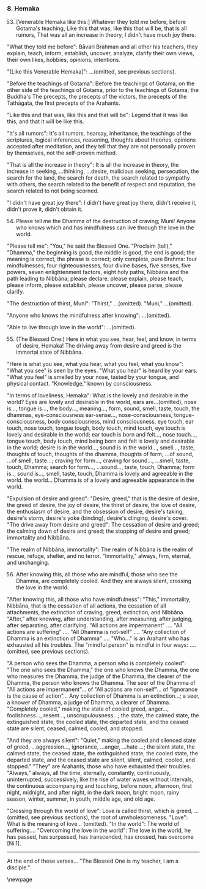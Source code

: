 ### 8. Hemaka

53. [Venerable Hemaka like this:] Whatever they told me before, before
    Gotama's teaching,
Like this that was, like this that will be, that is all rumors,
That was all an increase in theory, I didn't have much joy there.

"What they told me before": Bāvari Brahman and all other his teachers, they
explain, teach, inform, establish, uncover, analyze, clarify their own views,
their own likes, hobbies, opinions, intentions.

"[Like this Venerable Hemaka]": ...(omitted, see previous sections).

"Before the teachings of Gotama": Before the teachings of Gotama, on the other
side of the teachings of Gotama, prior to the teachings of Gotama; the Buddha's
The precepts, the precepts of the victors, the precepts of the Tathāgata, the
first precepts of the Arahants.

"Like this and that was, like this and that will be": Legend that it was like
this, and that it will be like this.

"It's all rumors": It's all rumors, hearsay, inheritance, the teachings of the
scriptures, logical inferences, reasoning, thoughts about theories, opinions
accepted after meditation, and they tell that they are not personally proven by
themselves, not the self-proven method.

"That is all the increase in theory": It is all the increase in theory, the
increase in seeking, ...thinking, ...desire, malicious seeking, persecution, the
search for the land, the search for death, the search related to sympathy with
others, the search related to the benefit of respect and reputation, the search
related to not being scorned.

"I didn't have great joy there": I didn't have great joy there, didn't receive
it, didn't prove it, didn't obtain it.

54. Please tell me the Dhamma of the destruction of craving; Muni!
Anyone who knows which and has mindfulness can live through the love in the
    world.

"Please tell me": "You," he said the Blessed One. "Proclaim (tell)," "Dhamma,"
the beginning is good, the middle is good, the end is good; the meaning is
correct, the phrase is correct; only complete, pure Brahma: four mindfulnesses,
four righteousnesses, four divine bases, five senses, five powers, seven
enlightenment factors, eight holy paths, Nibbāna and the path leading to
Nibbāna; please declare, please explain, please teach, please inform, please
establish, please uncover, please parse, please clarify.

"The destruction of thirst, Muni": "Thirst," ...(omitted). "Muni," ...(omitted).

"Anyone who knows the mindfulness after knowing": ...(omitted).

"Able to live through love in the world": ...(omitted).

55. (The Blessed One:) Here in what you see, hear, feel, and know, in terms of
    desire, Hemaka!
The driving away from desire and greed is the immortal state of Nibbāna.

"Here is what you see, what you hear, what you feel, what you know": "What you
see" is seen by the eyes. "What you hear" is heard by your ears. "What you feel"
is smelled by your nose, tasted by your tongue, and physical contact.
"Knowledge," known by consciousness.

"In terms of loveliness, Hemaka": What is the lovely and desirable in the
world? Eyes are lovely and desirable in the world, ears are...(omitted), nose
is..., tongue is..., the body..., meaning..., form, sound, smell, taste, touch,
the dhammas, eye-consciousness ear-sense..., nose-consciousness,
tongue-consciousness, body consciousness, mind consciousness, eye touch, ear
touch, nose touch, tongue tough, body touch, mind touch, eye touch is lovely and
desirable in the world; ear touch is born and felt..., nose touch..., tongue
touch, body touch, mind being born and felt is lovely and desirable in the
world; desire is in the world..., sound is in the world..., smell..., taste,
thoughts of touch, thoughts of the dhamma, thoughts of form, ...of sound, ...of
smell, taste...; craving for form..., craving for sound..., ...smell, taste,
touch, Dhamma; search for form..., ...sound..., taste, touch, Dhamma; form is..,
sound is..., smell, taste, touch, Dhamma is lovely and agreeable in the world.
the world... Dhamma is of a lovely and agreeable appearance in the world.

"Expulsion of desire and greed": "Desire, greed," that is the desire of desire,
the greed of desire, the joy of desire, the thirst of desire, the love of
desire, the enthusiasm of desire, and the obsession of desire, desire's taking,
desire's storm, desire's yoke (binding), desire's clinging, desire's cover. "The
drive away from desire and greed": The cessation of desire and greed; the
calming down of desire and greed; the stopping of desire and greed; immortality
and Nibbāna.

"The realm of Nibbāna, immortality": The realm of Nibbāna is the realm of
rescue, refuge, shelter, and no terror. "Immortality," always, firm, eternal,
and unchanging.

56. After knowing this, all those who are mindful, those who see the Dhamma, are
    completely cooled.
And they are always silent, crossing the love in the world.

"After knowing this, all those who have mindfulness": "This," immortality,
Nibbāna, that is the cessation of all actions, the cessation of all attachments,
the extinction of craving, greed, extinction, and Nibbāna. "After," after
knowing, after understanding, after measuring, after judging, after separating,
after clarifying. "All actions are impermanent" .... "All actions are suffering"
.... "All Dhamma is not-self" .... "Any collection of Dhamma is an extinction of
Dhamma" .... "Who..." is an Arahant who has exhausted all his troubles. The
"mindful person" is mindful in four ways: ....(omitted, see previous sections).

"A person who sees the Dhamma, a person who is completely cooled": "The one who
sees the Dhamma," the one who knows the Dhamma, the one who measures the Dhamma,
the judge of the Dhamma, the clearer of the Dhamma, the person who knows the
Dhamma. The seer of the Dhamma of "All actions are impermanent"... of "All
actions are non-self"... of "ignorance is the cause of action"... Any collection
of Dhamma is an extinction...; a seer, a knower of Dhamma, a judge of Dhamma, a
clearer of Dhamma. "Completely cooled," making the state of cooled greed,
anger..., foolishness..., resent..., unscrupulousness...; the state, the calmed
state, the extinguished state, the cooled state, the departed state, and the
ceased state are silent, ceased, calmed, cooled, and stopped.

"And they are always silent": "Quiet," making the cooled and silenced state of
greed, ...aggression..., ignorance, ...anger, ...hate ...; the silent state, the
calmed state, the ceased state, the extinguished state, the cooled state, the
departed state, and the ceased state are silent, silent, calmed, cooled, and
stopped." "They" are Arahants, those who have exhausted their troubles.
"Always," always, all the time, eternally, constantly, continuously,
uninterrupted, successively, like the rise of water waves without intervals, the
continuous accompanying and touching, before noon, afternoon, first night,
midnight, and after night, in the dark moon, bright moon, rainy season, winter,
summer, in youth, middle age, and old age.

"Crossing through the world of love": Love is called thirst, which is greed,
...(omitted, see previous sections), the root of unwholesomeness. "Love": What
is the meaning of love... (omitted). "In the world": The world of suffering....
"Overcoming the love in the world": The love in the world, he has passed, has
surpassed, has transcended, has crossed, has overcome [Ni.1].

---

At the end of these verses... "The Blessed One is my teacher, I am a disciple."

\newpage
